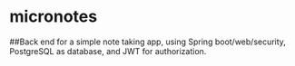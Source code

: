 # micronotes
##Back end for a simple note taking app, using Spring boot/web/security, PostgreSQL as database, and JWT for authorization.
